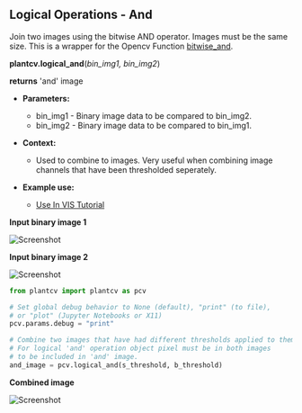 ## Logical Operations - And

Join two images using the bitwise AND operator. Images must be the same size. 
This is a wrapper for the Opencv Function [bitwise_and](http://docs.opencv.org/2.4/modules/core/doc/operations_on_arrays.html#bitwise-and).  

**plantcv.logical_and**(*bin_img1, bin_img2*)

**returns** 'and' image

- **Parameters:**
    - bin_img1 - Binary image data to be compared to bin_img2.
    - bin_img2 - Binary image data to be compared to bin_img1.
    
- **Context:**
    - Used to combine to images. Very useful when combining image channels that have been thresholded seperately.
- **Example use:**
    - [Use In VIS Tutorial](vis_tutorial.md)

**Input binary image 1**

![Screenshot](img/documentation_images/logical_and/image1.jpg)

**Input binary image 2**

![Screenshot](img/documentation_images/logical_and/image2.jpg)

```python
from plantcv import plantcv as pcv

# Set global debug behavior to None (default), "print" (to file), 
# or "plot" (Jupyter Notebooks or X11)
pcv.params.debug = "print"

# Combine two images that have had different thresholds applied to them.
# For logical 'and' operation object pixel must be in both images 
# to be included in 'and' image.
and_image = pcv.logical_and(s_threshold, b_threshold)

```

**Combined image**

![Screenshot](img/documentation_images/logical_and/joined.jpg)
